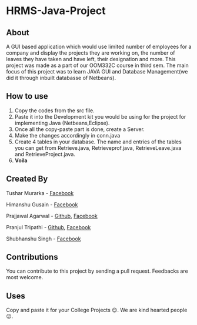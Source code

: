 # HRMS-Java-Project

## About
 A GUI based application which would use limited number of employees for a company and display the projects they are working on, the number of leaves they have taken and have left, their designation and more.
This project was made as a part of our OOM332C course in third sem.
The main focus of this project was to learn JAVA GUI and Database Management(we did it through inbuilt databasse of Netbeans).

## How to use
 1. Copy the codes from the src file.
 2. Paste it into the Development kit you would be using for the project for implementing Java (Netbeans,Eclipse).
 3. Once all the copy-paste part is done, create a Server.
 4. Make the changes accordingly in conn.java
 5. Create 4 tables in your database. The name and entries of the tables you can get from Retrieve.java, Retrieveprof.java,  RetrieveLeave.java and RetrieveProject.java. 
 6. __Voila__

## Created By
 Tushar Murarka - [Facebook](https://www.facebook.com/tusharmurarka27)
 
 Himanshu Gusain - [Facebook](https://www.facebook.com/SlOwBoT54)
 
 Prajjawal Agarwal - [Github](https://github.com/prajjawal05), [Facebook](https://www.facebook.com/prajjawal05)
 
 Pranjul Tripathi - [Github](https://github.com/prajjawal05), [Facebook](https://www.facebook.com/prajjawal05)
 
 Shubhanshu Singh -  [Facebook](https://www.facebook.com/shubh.singh.9)

## Contributions
 You can contribute to this project by sending a pull request. Feedbacks are most welcome.

## Uses
 Copy and paste it for your College Projects 😉.
 We are kind hearted people 😛.
